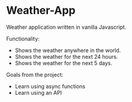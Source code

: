 # Weather-App
Weather application written in vanilla Javascript. 

Functionality:
- Shows the weather anywhere in the world.
- Shows the weather for the next 24 hours.
- Shows the weather for the next 5 days.

Goals from the project:
- Learn using async functions
- Learn using an API
